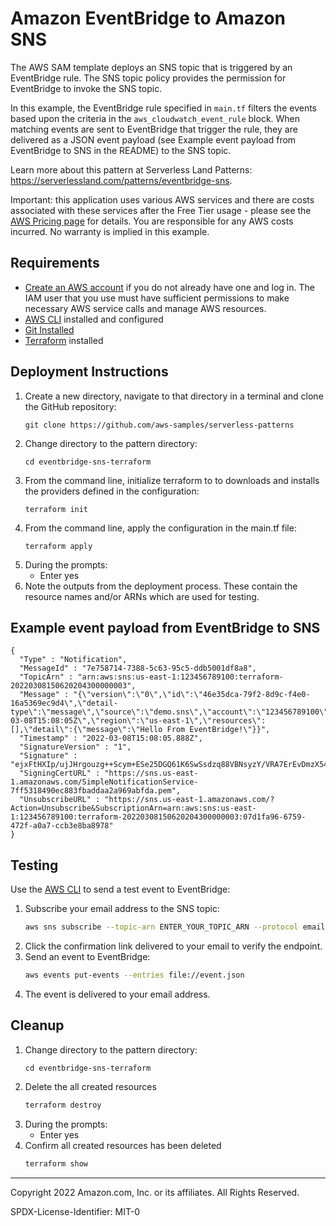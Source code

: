 # Amazon EventBridge to Amazon SNS

The AWS SAM template deploys an SNS topic that is triggered by an EventBridge rule. The SNS topic policy provides the permission for EventBridge to invoke the SNS topic.

In this example, the EventBridge rule specified in `main.tf` filters the events based upon the criteria in the `aws_cloudwatch_event_rule` block. When matching events are sent to EventBridge that trigger the rule, they are delivered as a JSON event payload (see Example event payload from EventBridge to SNS in the README) to the SNS topic.

Learn more about this pattern at Serverless Land Patterns: https://serverlessland.com/patterns/eventbridge-sns.

Important: this application uses various AWS services and there are costs associated with these services after the Free Tier usage - please see the [AWS Pricing page](https://aws.amazon.com/pricing/) for details. You are responsible for any AWS costs incurred. No warranty is implied in this example.

## Requirements

* [Create an AWS account](https://portal.aws.amazon.com/gp/aws/developer/registration/index.html) if you do not already have one and log in. The IAM user that you use must have sufficient permissions to make necessary AWS service calls and manage AWS resources.
* [AWS CLI](https://docs.aws.amazon.com/cli/latest/userguide/install-cliv2.html) installed and configured
* [Git Installed](https://git-scm.com/book/en/v2/Getting-Started-Installing-Git)
* [Terraform](https://learn.hashicorp.com/tutorials/terraform/install-cli?in=terraform/aws-get-started) installed

## Deployment Instructions

1. Create a new directory, navigate to that directory in a terminal and clone the GitHub repository:
    ``` 
    git clone https://github.com/aws-samples/serverless-patterns
    ```
1. Change directory to the pattern directory:
    ```
    cd eventbridge-sns-terraform
    ```
1. From the command line, initialize terraform to  to downloads and installs the providers defined in the configuration:
    ```
    terraform init
    ```
1. From the command line, apply the configuration in the main.tf file:
    ```
    terraform apply
    ```
1. During the prompts:
    * Enter yes
1. Note the outputs from the deployment process. These contain the resource names and/or ARNs which are used for testing.

## Example event payload from EventBridge to SNS
```
{
  "Type" : "Notification",
  "MessageId" : "7e758714-7388-5c63-95c5-ddb5001df8a8",
  "TopicArn" : "arn:aws:sns:us-east-1:123456789100:terraform-20220308150620204300000003",
  "Message" : "{\"version\":\"0\",\"id\":\"46e35dca-79f2-8d9c-f4e0-16a5369ec9d4\",\"detail-type\":\"message\",\"source\":\"demo.sns\",\"account\":\"123456789100\",\"time\":\"2022-03-08T15:08:05Z\",\"region\":\"us-east-1\",\"resources\":[],\"detail\":{\"message\":\"Hello From EventBridge!\"}}",
  "Timestamp" : "2022-03-08T15:08:05.888Z",
  "SignatureVersion" : "1",
  "Signature" : "ejxFtHXIp/ujJHrgouzg++Scym+ESe25DGQ61K6SwSsdzq88VBNsyzY/VRA7ErEvDmzX545lu9Ah4zTmoPGZMT19PH3ovksARkrfIwNKqxhRN2ueDYaboYLB63k7WyPEHqH57X/rmDHtakGXksdbAse7MqqVXl2HyrhYZIvUNbwugH0ZtMlfgBOdftcCTVu6WAN+Mq9hSHvOocuGAz4lJ6iKDrs0jrqBDvQvg/k+t9+Q3pQps26dNVbse6sD9iXA92VSy+bACE6Wy325sPvDiQoBtW7C/wgrRutgRmSaJz4clNsFF6TWIGxwpP2fHkD6XUI92AhmVt9ydo37+ISccA==",
  "SigningCertURL" : "https://sns.us-east-1.amazonaws.com/SimpleNotificationService-7ff5318490ec883fbaddaa2a969abfda.pem",
  "UnsubscribeURL" : "https://sns.us-east-1.amazonaws.com/?Action=Unsubscribe&SubscriptionArn=arn:aws:sns:us-east-1:123456789100:terraform-20220308150620204300000003:07d1fa96-6759-472f-a0a7-ccb3e8ba8978"
}
```

## Testing

Use the [AWS CLI](https://aws.amazon.com/cli/) to send a test event to EventBridge:

1. Subscribe your email address to the SNS topic:
    ```bash
    aws sns subscribe --topic-arn ENTER_YOUR_TOPIC_ARN --protocol email-json --notification-endpoint ENTER_YOUR_EMAIL_ADDRESS
    ```
1. Click the confirmation link delivered to your email to verify the endpoint.
1. Send an event to EventBridge:
    ```bash
    aws events put-events --entries file://event.json
    ```
1. The event is delivered to your email address.

## Cleanup
 
1. Change directory to the pattern directory:
    ```
    cd eventbridge-sns-terraform
    ```
1. Delete the all created resources
    ```bash
    terraform destroy
    ```
1. During the prompts:
    * Enter yes
1. Confirm all created resources has been deleted
    ```bash
    terraform show
    ```
----
Copyright 2022 Amazon.com, Inc. or its affiliates. All Rights Reserved.

SPDX-License-Identifier: MIT-0
